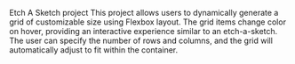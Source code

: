 Etch A Sketch project
This project allows users to dynamically generate a grid of customizable size using Flexbox layout. The grid items change color on hover, providing an interactive experience similar to an etch-a-sketch. The user can specify the number of rows and columns, and the grid will automatically adjust to fit within the container.